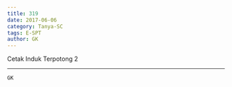 ```yaml
---
title: 319
date: 2017-06-06
category: Tanya-SC
tags: E-SPT
author: GK
---
```


Cetak Induk Terpotong 2

---



`GK`
